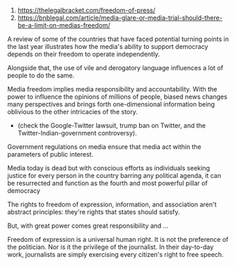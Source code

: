 1. https://thelegalbracket.com/freedom-of-press/
2. https://bnblegal.com/article/media-glare-or-media-trial-should-there-be-a-limit-on-medias-freedom/

A review of some of the countries that have faced potential turning points in the last year illustrates how the media's ability to support democracy depends on their freedom to operate independently.

Alongside that, the use of vile and derogatory language influences a lot of people to do the same. 


Media freedom implies media responsibility and accountability. 
With the power to influence the opinions of millions of people, biased news changes many perspectives and brings forth one-dimensional information being oblivious to the other intricacies of the story.

- (check the Google-Twitter lawsuit, trump ban on Twitter, and the Twitter-Indian-government controversy).

Government regulations on media ensure that media act within the parameters of public interest.

Media today is dead but with conscious efforts as individuals seeking justice for every person in the country barring any political agenda, it can be resurrected and function as the fourth and most powerful pillar of democracy

The rights to freedom of expression, information, and association aren't abstract principles: they're rights that states should satisfy.

But, with great power comes great responsibility and ...

Freedom of expression is a universal human right. It is not the preference of the politician. Nor is it the privilege of the journalist. In their day-to-day work,  journalists are simply exercising every citizen's right to free speech.